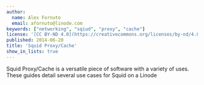 ```yaml
---
author:
  name: Alex Fornuto
  email: afornuto@linode.com
keywords: ["networking", "sqiud", "proxy", "cache"]
license: '[CC BY-ND 4.0](https://creativecommons.org/licenses/by-nd/4.0)'
published: 2014-06-20
title: 'Squid Proxy/Cache'
show_in_lists: true
---
```


Squid Proxy/Cache is a versatile piece of software with a variety of uses. These guides detail several use cases for Squid on a Linode
